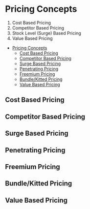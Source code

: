 # Pricing Concepts

1. Cost Based Pricing
2. Competitor Based Pricing
3. Stock Level (Surge) Based Pricing
4. Value Based Pricing


- [Pricing Concepts](#pricing-concepts)
  - [Cost Based Pricing](#cost-based-pricing)
  - [Competitor Based Pricing](#competitor-based-pricing)
  - [Surge Based Pricing](#surge-based-pricing)
  - [Penetrating Pricing](#penetrating-pricing)
  - [Freemium Pricing](#freemium-pricing)
  - [Bundle/Kitted Pricing](#bundlekitted-pricing)
  - [Value Based Pricing](#value-based-pricing)

## Cost Based Pricing
## Competitor Based Pricing
## Surge Based Pricing
## Penetrating Pricing
## Freemium Pricing
## Bundle/Kitted Pricing
## Value Based Pricing